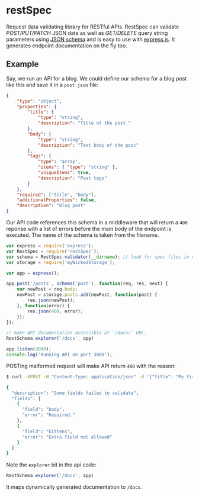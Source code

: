 # restSpec

Request data validating library for RESTful APIs. RestSpec can validate _POST/PUT/PATCH_ JSON data as well as _GET/DELETE_ query string parameters using [JSON schema](http://json-schema.org/) and is easy to use with [express.js](http://expressjs.com/). It generates endpoint documentation on the fly too.

## Example

Say, we run an API for a blog. We could define our schema for a blog post like this and save it in a `post.json` file:

```json
{
    "type": "object",
    "properties": {
        "title": {
            "type": "string", 
            "description": "Title of the post."
        },
        "body": {
            "type": "string",
            "description": "Text body of the post"
        },
        "tags": {
            "type": "array",
            "items": { "type": "string" },
            "uniqueItems": true,
            "description": "Post tags"
        }
    },
    "required": ["title", "body"],
    "additionalProperties": false,
    "description": "Blog post"
}
```

Our API code references this schema in a middleware that will return a `400` reponse with a list of errors before the main body of the endpoint is executed. The name of the schema is taken from the filename.

```javascript
var express = require('express');
var RestSpec = require('restSpec');
var schema = RestSpec.validator(__dirname); // look for spec files in current directory
var storage = require('myWickedStorage');

var app = express();

app.post('/posts', schema('post'), function(req, res, next) {
    var newPost = req.body;
    newPost = storage.posts.add(newPost, function(post) {
        res.json(newPost);
    }, function(error) {
        res.json(400, error);
    });
});

// make API documentation accessible at `/docs/` URL. 
RestSchema.explorer('/docs', app)

app.listen(3000);
console.log('Running API on port 3000');

```

POSTing malformed request will make API return `400` with the reason:

```bash
$ curl -XPOST -H "Content-Type: application/json" -d '{"title": "My first post", "kittens": true}' http://localhost:3000/posts

{
  "description": "Some fields failed to validate",
  "fields": [
    {
      "field": "body",
      "error": "Required."
    },
    {
      "field": "kittens",
      "error": "Extra field not allowed"
    }
  ]
}
```

Note the `explorer` bit in the api code:
```javascript
RestSchema.explorer('/docs', app)
```

It maps dynamically generated documentation to `/docs`.

